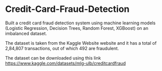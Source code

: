 # Credit-Card-Fraud-Detection
Built a credit card fraud detection system using machine learning models (Logistic Regression, Decision Trees, Random Forest, XGBoost) on an imbalanced dataset.

The dataset is taken from the Kaggle Website website and it has a total of 2,84,807 transactions, out of which 492 are fraudulent. 

The dataset can be downloaded using this link https://www.kaggle.com/datasets/mlg-ulb/creditcardfraud
